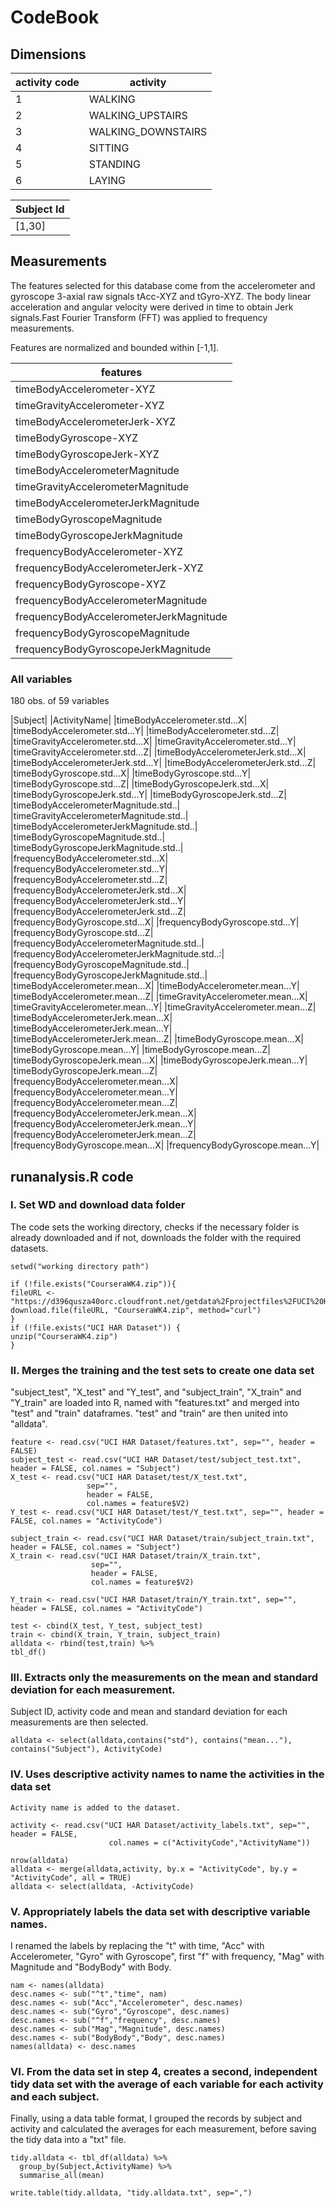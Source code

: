 # CodeBook

## Dimensions
|activity code | activity |
|--------------|--------------|
|1| WALKING|
|2| WALKING_UPSTAIRS|
|3| WALKING_DOWNSTAIRS|
|4| SITTING|
|5| STANDING|
|6| LAYING|

|Subject Id|
|----------|
|[1,30]

## Measurements
The features selected for this database come from the accelerometer and gyroscope 3-axial raw signals tAcc-XYZ and tGyro-XYZ. The body linear acceleration and angular velocity were derived in time to obtain Jerk signals.Fast Fourier Transform (FFT) was applied to frequency measurements.

Features are normalized and bounded within [-1,1].

|features|
|--------------------------------------|
|timeBodyAccelerometer-XYZ|
|timeGravityAccelerometer-XYZ|
|timeBodyAccelerometerJerk-XYZ|
|timeBodyGyroscope-XYZ|
|timeBodyGyroscopeJerk-XYZ|
|timeBodyAccelerometerMagnitude|
|timeGravityAccelerometerMagnitude|
|timeBodyAccelerometerJerkMagnitude|
|timeBodyGyroscopeMagnitude|
|timeBodyGyroscopeJerkMagnitude|
|frequencyBodyAccelerometer-XYZ|
|frequencyBodyAccelerometerJerk-XYZ|
|frequencyBodyGyroscope-XYZ|
|frequencyBodyAccelerometerMagnitude|
|frequencyBodyAccelerometerJerkMagnitude|
|frequencyBodyGyroscopeMagnitude|
|frequencyBodyGyroscopeJerkMagnitude|

### All variables
180 obs. of  59 variables

|Subject|
|ActivityName|
|timeBodyAccelerometer.std...X|
|timeBodyAccelerometer.std...Y|
|timeBodyAccelerometer.std...Z|
|timeGravityAccelerometer.std...X|
|timeGravityAccelerometer.std...Y|
|timeGravityAccelerometer.std...Z|
|timeBodyAccelerometerJerk.std...X|
|timeBodyAccelerometerJerk.std...Y|
|timeBodyAccelerometerJerk.std...Z|
|timeBodyGyroscope.std...X|
|timeBodyGyroscope.std...Y|
|timeBodyGyroscope.std...Z|
|timeBodyGyroscopeJerk.std...X|
|timeBodyGyroscopeJerk.std...Y|
|timeBodyGyroscopeJerk.std...Z|
|timeBodyAccelerometerMagnitude.std..|
|timeGravityAccelerometerMagnitude.std..|
|timeBodyAccelerometerJerkMagnitude.std..|
|timeBodyGyroscopeMagnitude.std..|
|timeBodyGyroscopeJerkMagnitude.std..|
|frequencyBodyAccelerometer.std...X|
|frequencyBodyAccelerometer.std...Y|
|frequencyBodyAccelerometer.std...Z|
|frequencyBodyAccelerometerJerk.std...X|
|frequencyBodyAccelerometerJerk.std...Y|
|frequencyBodyAccelerometerJerk.std...Z|
|frequencyBodyGyroscope.std...X|
|frequencyBodyGyroscope.std...Y|
|frequencyBodyGyroscope.std...Z|
|frequencyBodyAccelerometerMagnitude.std..|
|frequencyBodyAccelerometerJerkMagnitude.std..:|
|frequencyBodyGyroscopeMagnitude.std..|
|frequencyBodyGyroscopeJerkMagnitude.std..|
|timeBodyAccelerometer.mean...X|
|timeBodyAccelerometer.mean...Y|
|timeBodyAccelerometer.mean...Z|
|timeGravityAccelerometer.mean...X|
|timeGravityAccelerometer.mean...Y|
|timeGravityAccelerometer.mean...Z|
|timeBodyAccelerometerJerk.mean...X|
|timeBodyAccelerometerJerk.mean...Y|
|timeBodyAccelerometerJerk.mean...Z|
|timeBodyGyroscope.mean...X|
|timeBodyGyroscope.mean...Y|
|timeBodyGyroscope.mean...Z|
|timeBodyGyroscopeJerk.mean...X|
|timeBodyGyroscopeJerk.mean...Y|
|timeBodyGyroscopeJerk.mean...Z|
|frequencyBodyAccelerometer.mean...X|
|frequencyBodyAccelerometer.mean...Y|
|frequencyBodyAccelerometer.mean...Z|
|frequencyBodyAccelerometerJerk.mean...X|
|frequencyBodyAccelerometerJerk.mean...Y|
|frequencyBodyAccelerometerJerk.mean...Z|
|frequencyBodyGyroscope.mean...X|
|frequencyBodyGyroscope.mean...Y|

## runanalysis.R code
### I. Set WD and download data folder
The code sets the working directory, checks if the necessary folder is already downloaded and if not, downloads the folder with the required datasets.

    setwd("working directory path")

    if (!file.exists("CourseraWK4.zip")){
    fileURL <- "https://d396qusza40orc.cloudfront.net/getdata%2Fprojectfiles%2FUCI%20HAR%20Dataset.zip"
    download.file(fileURL, "CourseraWK4.zip", method="curl")
    }  
    if (!file.exists("UCI HAR Dataset")) { 
    unzip("CourseraWK4.zip") 
    }

### II. Merges the training and the test sets to create one data set
"subject_test", "X_test" and "Y_test", and "subject_train", "X_train" and "Y_train" are loaded into R, named with "features.txt" and merged into "test" and "train" dataframes. "test" and "train" are then united into "alldata".

    feature <- read.csv("UCI HAR Dataset/features.txt", sep="", header = FALSE)
    subject_test <- read.csv("UCI HAR Dataset/test/subject_test.txt", header = FALSE, col.names = "Subject")
    X_test <- read.csv("UCI HAR Dataset/test/X_test.txt", 
                     sep="", 
                     header = FALSE,
                     col.names = feature$V2)
    Y_test <- read.csv("UCI HAR Dataset/test/Y_test.txt", sep="", header = FALSE, col.names = "ActivityCode")

    subject_train <- read.csv("UCI HAR Dataset/train/subject_train.txt", header = FALSE, col.names = "Subject")
    X_train <- read.csv("UCI HAR Dataset/train/X_train.txt",
                      sep="",
                      header = FALSE,
                      col.names = feature$V2)
          
    Y_train <- read.csv("UCI HAR Dataset/train/Y_train.txt", sep="", header = FALSE, col.names = "ActivityCode")

    test <- cbind(X_test, Y_test, subject_test)
    train <- cbind(X_train, Y_train, subject_train)
    alldata <- rbind(test,train) %>%
    tbl_df()
    
### III. Extracts only the measurements on the mean and standard deviation for each measurement.
Subject ID, activity code and mean and standard deviation for each measurements are then selected.

    alldata <- select(alldata,contains("std"), contains("mean..."), contains("Subject"), ActivityCode)

### IV. Uses descriptive activity names to name the activities in the data set

    Activity name is added to the dataset.

    activity <- read.csv("UCI HAR Dataset/activity_labels.txt", sep="", header = FALSE,
                          col.names = c("ActivityCode","ActivityName"))

    nrow(alldata)
    alldata <- merge(alldata,activity, by.x = "ActivityCode", by.y = "ActivityCode", all = TRUE)
    alldata <- select(alldata, -ActivityCode)

### V. Appropriately labels the data set with descriptive variable names.
I renamed the labels by replacing the "t" with time, "Acc" with Accelerometer, "Gyro" with Gyroscope", first "f" with frequency, "Mag" with Magnitude and "BodyBody" with Body.

    nam <- names(alldata)
    desc.names <- sub("^t","time", nam)
    desc.names <- sub("Acc","Accelerometer", desc.names)
    desc.names <- sub("Gyro","Gyroscope", desc.names)
    desc.names <- sub("^f","frequency", desc.names)
    desc.names <- sub("Mag","Magnitude", desc.names)
    desc.names <- sub("BodyBody","Body", desc.names)
    names(alldata) <- desc.names

### VI. From the data set in step 4, creates a second, independent tidy data set with the average of each variable for each activity and each subject.
Finally, using a data table format, I grouped the records by subject and activity and calculated the averages for each measurement, before saving the tidy data into a "txt" file.

    tidy.alldata <- tbl_df(alldata) %>%
      group_by(Subject,ActivityName) %>%
      summarise_all(mean)

    write.table(tidy.alldata, "tidy.alldata.txt", sep=",")



